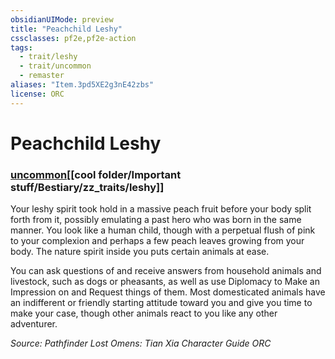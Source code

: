 ```yaml
---
obsidianUIMode: preview
title: "Peachchild Leshy"
cssclasses: pf2e,pf2e-action
tags:
  - trait/leshy
  - trait/uncommon
  - remaster
aliases: "Item.3pd5XE2g3nE42zbs"
license: ORC
---
```

# Peachchild Leshy

### [uncommon](cool%20folder/Important%20stuff/Bestiary/zz_traits/uncommon.md "Uncommon Rarity Trait")[[cool folder/Important stuff/Bestiary/zz_traits/leshy]]






Your leshy spirit took hold in a massive peach fruit before your body split forth from it, possibly emulating a past hero who was born in the same manner. You look like a human child, though with a perpetual flush of pink to your complexion and perhaps a few peach leaves growing from your body. The nature spirit inside you puts certain animals at ease.

You can ask questions of and receive answers from household animals and livestock, such as dogs or pheasants, as well as use Diplomacy to Make an Impression on and Request things of them. Most domesticated animals have an indifferent or friendly starting attitude toward you and give you time to make your case, though other animals react to you like any other adventurer.

*Source: Pathfinder Lost Omens: Tian Xia Character Guide*
*ORC*